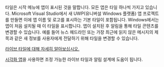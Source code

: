 ﻿타일은 시작 메뉴에 앱이 표시된 것을 말합니다. 모든 앱은 타일 하나씩 가지고 있습니다. Microsoft Visual Studio에서 새 UWP(유니버설 Windows 플랫폼) 앱 프로젝트를 만들면 이에 앱 이름 및 로고를 표시하는 기본 타일이 포함됩니다. Windows에서는 앱이 처음 설치될 때 이 타일을 표시합니다. 앱이 설치된 후 알림을 통해 타일 콘텐츠를 변경할 수 있습니다. 예를 들어 뉴스 헤드라인 또는 가장 최근에 읽지 않은 메시지의 제목과 같은 새 정보를 사용자에게 전달하기 위해 타일을 변경할 수 있습니다.

[라이브 타일에 대해 자세히 알아보십시오.](https://docs.microsoft.com/windows/uwp/controls-and-patterns/tiles-and-notifications-creating-tiles)

[시각화 앱](https://docs.microsoft.com/windows/uwp/controls-and-patterns/tiles-and-notifications-notifications-visualizer)을 사용하면 조정 가능한 라이브 타일과 알림 설계에 도움이 됩니다.
